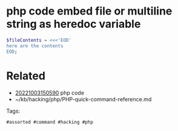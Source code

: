 # php code embed file or multiline string as heredoc variable
```php
$fileContents = <<<'EOD'
here are the contents
EOD;
```

# Related

- [20221003150590](/zet/20221003150590/README.md) php code
- ~/kb/hacking/php/PHP-quick-command-reference.md

Tags:

    #assorted #command #hacking #php
